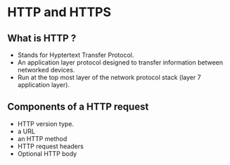 # HTTP and HTTPS

## What is HTTP ?

- Stands for Hyptertext Transfer Protocol.
- An application layer protocol designed to transfer information between networked devices.
- Run at the top most layer of the network protocol stack (layer 7 application layer).

## Components of a HTTP request

- HTTP version type.
- a URL
- an HTTP method
- HTTP request headers
- Optional HTTP body

